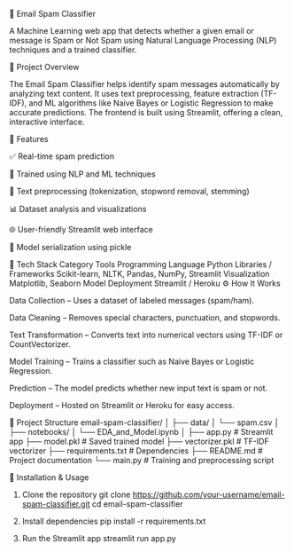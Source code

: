 📧 Email Spam Classifier

A Machine Learning web app that detects whether a given email or message is Spam or Not Spam using Natural Language Processing (NLP) techniques and a trained classifier.

🧩 Project Overview

The Email Spam Classifier helps identify spam messages automatically by analyzing text content.
It uses text preprocessing, feature extraction (TF-IDF), and ML algorithms like Naive Bayes or Logistic Regression to make accurate predictions.
The frontend is built using Streamlit, offering a clean, interactive interface.

🚀 Features

✅ Real-time spam prediction

🧠 Trained using NLP and ML techniques

🧹 Text preprocessing (tokenization, stopword removal, stemming)

📊 Dataset analysis and visualizations

🌐 User-friendly Streamlit web interface

💾 Model serialization using pickle

🧠 Tech Stack
Category	Tools
Programming Language	Python
Libraries / Frameworks	Scikit-learn, NLTK, Pandas, NumPy, Streamlit
Visualization	Matplotlib, Seaborn
Model Deployment	Streamlit / Heroku
⚙️ How It Works

Data Collection – Uses a dataset of labeled messages (spam/ham).

Data Cleaning – Removes special characters, punctuation, and stopwords.

Text Transformation – Converts text into numerical vectors using TF-IDF or CountVectorizer.

Model Training – Trains a classifier such as Naive Bayes or Logistic Regression.

Prediction – The model predicts whether new input text is spam or not.

Deployment – Hosted on Streamlit or Heroku for easy access.

📂 Project Structure
email-spam-classifier/
│
├── data/
│   └── spam.csv
│
├── notebooks/
│   └── EDA_and_Model.ipynb
│
├── app.py                # Streamlit app
├── model.pkl             # Saved trained model
├── vectorizer.pkl        # TF-IDF vectorizer
├── requirements.txt      # Dependencies
├── README.md             # Project documentation
└── main.py               # Training and preprocessing script

🧪 Installation & Usage
1. Clone the repository
git clone https://github.com/your-username/email-spam-classifier.git
cd email-spam-classifier

2. Install dependencies
pip install -r requirements.txt

3. Run the Streamlit app
streamlit run app.py
